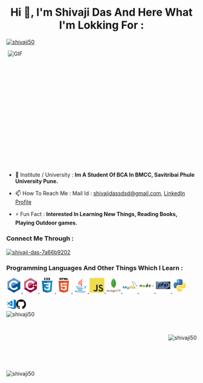 <h1 align="center">Hi 👋, I'm Shivaji Das And Here What I'm Lokking For :</h1>








<p align="left"> <a href="https://github.com/ryo-ma/github-profile-trophy"><img src="https://github-profile-trophy.vercel.app/?username=shivaji50" alt="shivaji50" /></a> </p>

 <img align = "right" alt = "GIF" src = "https://user-images.githubusercontent.com/82969117/121574158-9bc60e80-ca43-11eb-994e-17b190bd14da.gif" width="500" height="320" />

- 📄 Institute / University : **Im A Student Of BCA In BMCC, Savitribai Phule University Pune.**

- 📫 How To Reach Me : Mail Id : shivajidassdsd@gmail.com, [LinkedIn Profile](https://www.linkedin.com/in/shivaji-das-7a66b9202/)

- ⚡ Fun Fact : **Interested In Learning New Things, Reading Books, Playing Outdoor games.**

<h3 align="left">Connect Me Through : </h3>
<p align="left">
<a href="https://www.linkedin.com/in/shivaji-das-7a66b9202/" target="blank"><img align="center" src="https://raw.githubusercontent.com/rahuldkjain/github-profile-readme-generator/master/src/images/icons/Social/linked-in-alt.svg" alt="shivaji-das-7a66b9202" height="30" width="40" /></a>

</p>

<h3 align="left">Programming Languages And Other Things Which I Learn  : </h3>

<p align="left"> <a href="https://www.cprogramming.com/" target="_blank"> <img src="https://raw.githubusercontent.com/devicons/devicon/master/icons/c/c-original.svg" alt="c" width="40" height="40"/> </a> <a href="https://www.w3schools.com/cpp/" target="_blank"> <img src="https://raw.githubusercontent.com/devicons/devicon/master/icons/cplusplus/cplusplus-original.svg" alt="cplusplus" width="40" height="40"/> </a> <a href="https://www.w3schools.com/css/" target="_blank"> <img src="https://raw.githubusercontent.com/devicons/devicon/master/icons/css3/css3-original-wordmark.svg" alt="css3" width="40" height="40"/> </a> <a href="https://www.w3.org/html/" target="_blank"> <img src="https://raw.githubusercontent.com/devicons/devicon/master/icons/html5/html5-original-wordmark.svg" alt="html5" width="40" height="40"/> </a> <a href="https://www.java.com" target="_blank"> <img src="https://raw.githubusercontent.com/devicons/devicon/master/icons/java/java-original.svg" alt="java" width="40" height="40"/> </a> <a href="https://developer.mozilla.org/en-US/docs/Web/JavaScript" target="_blank"> <img src="https://raw.githubusercontent.com/devicons/devicon/master/icons/javascript/javascript-original.svg" alt="javascript" width="40" height="40"/> </a>  <a href="https://www.mongodb.com/" target="_blank"> <img src="https://raw.githubusercontent.com/devicons/devicon/master/icons/mongodb/mongodb-original-wordmark.svg" alt="mongodb" width="40" height="40"/> </a> <a href="https://www.mysql.com/" target="_blank"> <img src="https://raw.githubusercontent.com/devicons/devicon/master/icons/mysql/mysql-original-wordmark.svg" alt="mysql" width="40" height="40"/> </a> <a href="https://nodejs.org" target="_blank"> <img src="https://raw.githubusercontent.com/devicons/devicon/master/icons/nodejs/nodejs-original-wordmark.svg" alt="nodejs" width="40" height="40"/> </a>  <a href="https://www.php.net" target="_blank"> <img src="https://raw.githubusercontent.com/devicons/devicon/master/icons/php/php-original.svg" alt="php" width="40" height="40"/> </a> <a href="https://www.python.org" target="_blank"> <img src="https://raw.githubusercontent.com/devicons/devicon/master/icons/python/python-original.svg" alt="python" width="40" height="40"/> </a>  </p>
<img align="left" alt="Visual Studio Code" width="26px" src="https://raw.githubusercontent.com/github/explore/80688e429a7d4ef2fca1e82350fe8e3517d3494d/topics/visual-studio-code/visual-studio-code.png" />

<img align="left" alt="GitHub" width="26px" src="https://raw.githubusercontent.com/github/explore/78df643247d429f6cc873026c0622819ad797942/topics/github/github.png" />


<br><p><img align="left" src="https://github-readme-stats.vercel.app/api/top-langs?username=shivaji50&show_icons=true&locale=en&layout=compact" alt="shivaji50" /></p><br>


<br><p>&nbsp;<img align="right" src="https://github-readme-stats.vercel.app/api?username=shivaji50&show_icons=true&locale=en" alt="shivaji50" /></p><br>


<br><p><img align="center" src="https://github-readme-streak-stats.herokuapp.com/?user=shivaji50&" alt="shivaji50" /></p><br>


